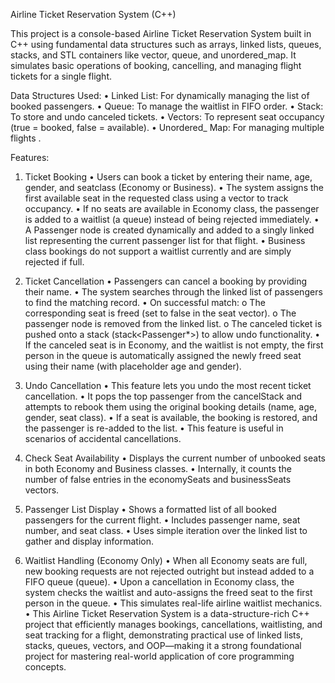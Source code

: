 Airline Ticket Reservation System (C++)

This project is a console-based Airline Ticket Reservation System built in C++ using fundamental data structures such as arrays, linked lists, queues, stacks, and STL containers like vector, queue, and unordered_map. It simulates basic operations of booking, cancelling, and managing flight tickets for a single flight.

Data Structures Used:
•  Linked List: For dynamically managing the list of booked passengers.
•  Queue: To manage the waitlist in FIFO order.
•  Stack: To store and undo canceled tickets.
•  Vectors: To represent seat occupancy (true = booked, false = available).
•  Unordered_ Map: For managing multiple flights .

Features:
1. Ticket Booking
    •	Users can book a ticket by entering their name, age, gender, and seatclass (Economy or           Business).
    •	The system assigns the first available seat in the requested class using a vector<bool> to       track occupancy.
    •	If no seats are available in Economy class, the passenger is added to a waitlist (a               queue<string>) instead of being rejected immediately.
    •	A Passenger node is created dynamically and added to a singly linked list representing the       current passenger list for that flight.
    •	Business class bookings do not support a waitlist currently and are simply rejected if           full.
2. Ticket Cancellation
    •	Passengers can cancel a booking by providing their name.
    •	The system searches through the linked list of passengers to find the matching record.
    •	On successful match:
        o	The corresponding seat is freed (set to false in the seat vector).
        o	The passenger node is removed from the linked list.
        o	The canceled ticket is pushed onto a stack (stack<Passenger*>) to allow undo functionality.
    •	If the canceled seat is in Economy, and the waitlist is not empty, the first person in the queue is automatically assigned the newly freed seat using their name (with placeholder age and gender).
3. Undo Cancellation
    •	This feature lets you undo the most recent ticket cancellation.
    •	It pops the top passenger from the cancelStack and attempts to rebook them using the original booking details (name, age, gender, seat           class).
    •	If a seat is available, the booking is restored, and the passenger is re-added to the list.
    •	This feature is useful in scenarios of accidental cancellations.
4. Check Seat Availability
    •	Displays the current number of unbooked seats in both Economy and Business classes.
    •	Internally, it counts the number of false entries in the economySeats and businessSeats vectors.

5. Passenger List Display
•	Shows a formatted list of all booked passengers for the current flight.
•	Includes passenger name, seat number, and seat class.
•	Uses simple iteration over the linked list to gather and display information.

6. Waitlist Handling (Economy Only)
•	When all Economy seats are full, new booking requests are not rejected outright but instead added to a FIFO queue (queue<string>).
•	Upon a cancellation in Economy class, the system checks the waitlist and auto-assigns the freed seat to the first person in the queue.
•	This simulates real-life airline waitlist mechanics.
•	This Airline Ticket Reservation System is a data-structure-rich C++ project that efficiently manages bookings, cancellations, waitlisting, and seat tracking for a flight, demonstrating practical use of linked lists, stacks, queues, vectors, and OOP—making it a strong foundational project for mastering real-world application of core programming concepts.

   





